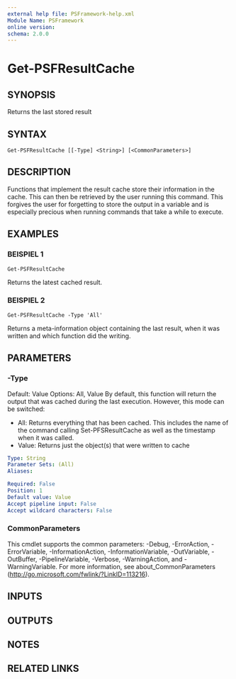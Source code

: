 ```yaml
---
external help file: PSFramework-help.xml
Module Name: PSFramework
online version:
schema: 2.0.0
---
```


# Get-PSFResultCache

## SYNOPSIS
Returns the last stored result

## SYNTAX

```
Get-PSFResultCache [[-Type] <String>] [<CommonParameters>]
```

## DESCRIPTION
Functions that implement the result cache store their information in the cache.
This can then be retrieved by the user running this command.
This forgives the user for forgetting to store the output in a variable and is especially precious when running commands that take a while to execute.

## EXAMPLES

### BEISPIEL 1
```
Get-PSFResultCache
```

Returns the latest cached result.

### BEISPIEL 2
```
Get-PSFResultCache -Type 'All'
```

Returns a meta-information object containing the last result, when it was written and which function did the writing.

## PARAMETERS

### -Type
Default: Value
Options: All, Value
By default, this function will return the output that was cached during the last execution.
However, this mode can be switched:
- All: Returns everything that has been cached.
This includes the name of the command calling Set-PFSResultCache as well as the timestamp when it was called.
- Value: Returns just the object(s) that were written to cache

```yaml
Type: String
Parameter Sets: (All)
Aliases:

Required: False
Position: 1
Default value: Value
Accept pipeline input: False
Accept wildcard characters: False
```

### CommonParameters
This cmdlet supports the common parameters: -Debug, -ErrorAction, -ErrorVariable, -InformationAction, -InformationVariable, -OutVariable, -OutBuffer, -PipelineVariable, -Verbose, -WarningAction, and -WarningVariable.
For more information, see about_CommonParameters (http://go.microsoft.com/fwlink/?LinkID=113216).

## INPUTS

## OUTPUTS

## NOTES

## RELATED LINKS
